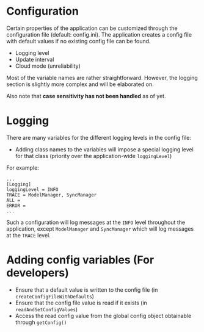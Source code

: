 # Configuration

Certain properties of the application can be customized through the configuration file (default: config.ini).
The application creates a config file with default values if no existing config file can be found.
- Logging level
- Update interval
- Cloud mode (unreliability)

Most of the variable names are rather straightforward. However, the logging section is slightly more complex and will be elaborated on.

Also note that **case sensitivity has not been handled** as of yet.


# Logging
There are many variables for the different logging levels in the config file:
- Adding class names to the variables will impose a special logging level for that class (priority over the application-wide `loggingLevel`)

For example:
```
...
[Logging]
loggingLevel = INFO
TRACE = ModelManager, SyncManager
ALL =
ERROR =
...
```
Such a configuration will log messages at the `INFO` level throughout the application, except `ModelManager` and `SyncManager` which will log messages at the `TRACE` level.

# Adding config variables (For developers)
- Ensure that a default value is written to the config file (in `createConfigFileWithDefaults`)
- Ensure that the config file value is read if it exists (in `readAndSetConfigValues`)
- Access the read config value from the global config object obtainable through `getConfig()`
